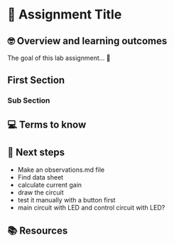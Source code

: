 # :robot: Assignment Title 

## 🤓 Overview and learning outcomes 

The goal of this lab assignment... 🚀

## First Section

### Sub Section

## 💻 Terms to know

## 📝 Next steps

- Make an observations.md file
- Find data sheet
- calculate current gain
- draw the circuit
- test it manually with a button first
- main circuit with LED and control circuit with LED?

## 📚  Resources 
